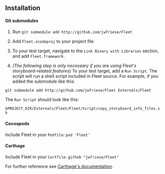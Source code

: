 ## Installation

#### Git submodules

1) Run `git submodule add http://github.com/jwfriese/Fleet`

2) Add `Fleet.xcodeproj` to your project file

3) To your test target, navigate to the `Link Binary with Libraries` section, and add `Fleet.framework`.

4) *(The following step is only necessary if you are using Fleet's storyboard-related features)*
To your test target, add a `Run Script`. The script will run a shell script included in Fleet source. For example, if you added the submodule like this:

`git submodule add http://github.com/jwfriese/Fleet Externals/Fleet`

The `Run Script` should look like this:

`$PROJECT_DIR/Externals/Fleet/Fleet/Script/copy_storyboard_info_files.sh`

#### Cocoapods
Include Fleet in your `Podfile`:
`pod 'Fleet'`

#### Carthage
Include Fleet in your `Cartfile`:
`github "jwfriese/Fleet"`

For further reference see [Carthage's documentation](https://github.com/Carthage/Carthage/blob/master/README.md).
